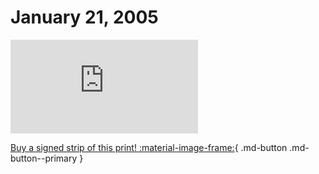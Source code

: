 # January 21, 2005

![](https://www.achewood.com/comic.php?date=01212005)

[Buy a signed strip of this print! :material-image-frame:](https://achewood-holiday-pop-up.myshopify.com/products/strip#01212005){ .md-button .md-button--primary }
